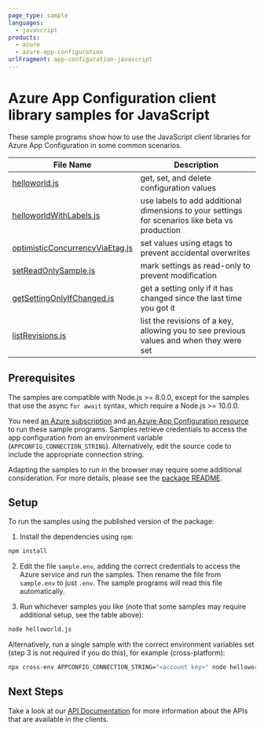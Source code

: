 ```yaml
---
page_type: sample
languages:
  - javascript
products:
  - azure
  - azure-app-configuration
urlFragment: app-configuration-javascript
---
```


# Azure App Configuration client library samples for JavaScript

These sample programs show how to use the JavaScript client libraries for Azure App Configuration in some common scenarios.

| **File Name**                                                   | **Description**                                                                                |
| --------------------------------------------------------------- | ---------------------------------------------------------------------------------------------- |
| [helloworld.js][helloworld]                                     | get, set, and delete configuration values                                                      |
| [helloworldWithLabels.js][helloworldwithlabels]                 | use labels to add additional dimensions to your settings for scenarios like beta vs production |
| [optimisticConcurrencyViaEtag.js][optimisticconcurrencyviaetag] | set values using etags to prevent accidental overwrites                                        |
| [setReadOnlySample.js][setreadonlysample]                       | mark settings as read-only to prevent modification                                             |
| [getSettingOnlyIfChanged.js][getsettingonlyifchanged]           | get a setting only if it has changed since the last time you got it                            |
| [listRevisions.js][listrevisions]                               | list the revisions of a key, allowing you to see previous values and when they were set        |

## Prerequisites

The samples are compatible with Node.js >= 8.0.0, except for the samples that use the async `for await` syntax, which require a Node.js >= 10.0.0.

You need [an Azure subscription][freesub] and [an Azure App Configuration resource][azappconfig] to run these sample programs. Samples retrieve credentials to access the app configuration from an environment variable (`APPCONFIG_CONNECTION_STRING`). Alternatively, edit the source code to include the appropriate connection string.

Adapting the samples to run in the browser may require some additional consideration. For more details, please see the [package README][package].

## Setup

To run the samples using the published version of the package:

1. Install the dependencies using `npm`:

```bash
npm install
```

2. Edit the file `sample.env`, adding the correct credentials to access the Azure service and run the samples. Then rename the file from `sample.env` to just `.env`. The sample programs will read this file automatically.

3. Run whichever samples you like (note that some samples may require additional setup, see the table above):

```bash
node helloworld.js
```

Alternatively, run a single sample with the correct environment variables set (step 3 is not required if you do this), for example (cross-platform):

```bash
npx cross-env APPCONFIG_CONNECTION_STRING="<account key>" node helloworld.js
```

## Next Steps

Take a look at our [API Documentation][apiref] for more information about the APIs that are available in the clients.

[helloworld]: https://github.com/Azure/azure-sdk-for-js/tree/master/sdk/appconfiguration/app-configuration/samples/javascript/helloworld.js
[helloworldwithlabels]: https://github.com/Azure/azure-sdk-for-js/tree/master/sdk/appconfiguration/app-configuration/samples/javascript/helloworldWithLabels.js
[optimisticconcurrencyviaetag]: https://github.com/Azure/azure-sdk-for-js/tree/master/sdk/appconfiguration/app-configuration/samples/javascript/optimisticConcurrencyViaEtag.js
[setreadonlysample]: https://github.com/Azure/azure-sdk-for-js/tree/master/sdk/appconfiguration/app-configuration/samples/javascript/setReadOnlySample.js
[getsettingonlyifchanged]: https://github.com/Azure/azure-sdk-for-js/tree/master/sdk/appconfiguration/app-configuration/samples/javascript/getSettingOnlyIfChanged.js
[listrevisions]: https://github.com/Azure/azure-sdk-for-js/tree/master/sdk/appconfiguration/app-configuration/samples/javascript/listRevisions.js
[apiref]: https://aka.ms/azsdk/js/docs/ref/app-configuration
[azappconfig]: https://docs.microsoft.com/azure/azure-app-configuration/
[freesub]: https://azure.microsoft.com/free/
[package]: https://github.com/Azure/azure-sdk-for-js/tree/master/sdk/appconfiguration/app-configuration/README.md
